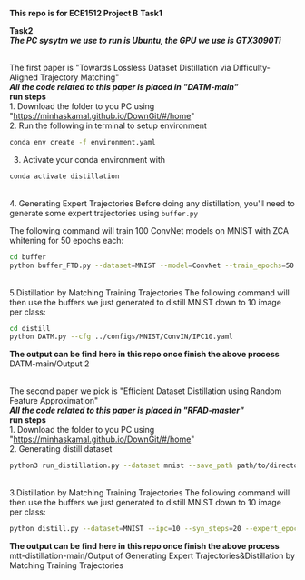 ****This repo is for ECE1512 Project B****
**Task1**




**Task2**
<br />***The PC sysytm we use to run is Ubuntu, the GPU we use is GTX3090Ti***

<br />The first paper is "Towards Lossless Dataset Distillation via Difficulty-Aligned Trajectory Matching"
<br />***All the code related to this paper is placed in "DATM-main"***
<br />**run steps**
<br />1. Download the folder to you PC using "https://minhaskamal.github.io/DownGit/#/home" 
<br />2. Run the following in terminal to setup environment

```bash
conda env create -f environment.yaml
```
3. Activate your conda environment with
```bash
conda activate distillation
```
<br />4. Generating Expert Trajectories
Before doing any distillation, you'll need to generate some expert trajectories using ```buffer.py```

The following command will train 100 ConvNet models on MNIST with ZCA whitening for 50 epochs each:
```bash
cd buffer
python buffer_FTD.py --dataset=MNIST --model=ConvNet --train_epochs=50 --num_experts=100 --zca --buffer_path=../buffer_storage/ --data_path=../dataset/ --rho_max=0.01 --rho_min=0.01 --alpha=0.3 --lr_teacher=0.01 --mom=0. --batch_train=256
```

<br />5.Distillation by Matching Training Trajectories
The following command will then use the buffers we just generated to distill MNIST down to  10 image per class:
```bash
cd distill
python DATM.py --cfg ../configs/MNIST/ConvIN/IPC10.yaml
```
**The output can be find here in this repo once finish the above process**
 <br />DATM-main/Output 2
    
 

<br />The second paper we pick is "Efficient Dataset Distillation using Random Feature Approximation"
<br />***All the code related to this paper is placed in "RFAD-master"***
<br />**run steps**
<br />1. Download the folder to you PC using "https://minhaskamal.github.io/DownGit/#/home" 
<br />2. Generating distill dataset
```bash
python3 run_distillation.py --dataset mnist --save_path path/to/directory/ --samples_per_class 10 --platt --learn_labels
```

<br />3.Distillation by Matching Training Trajectories
The following command will then use the buffers we just generated to distill MNIST down to  10 image per class:
```bash
python distill.py --dataset=MNIST --ipc=10 --syn_steps=20 --expert_epochs=2 --max_start_epoch=4 --zca --Iteration=1000  --lr_img=1000 --lr_lr=1e-05 --lr_teacher=0.01 --buffer_path={path_to_buffer_storage} --data_path={path_to_dataset}
```
**The output can be find here in this repo once finish the above process**
 <br />mtt-distillation-main/Output of Generating Expert Trajectories&Distillation by Matching Training Trajectories
    
 

    




